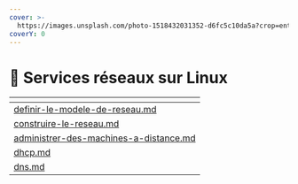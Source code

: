 ```yaml
---
cover: >-
  https://images.unsplash.com/photo-1518432031352-d6fc5c10da5a?crop=entropy&cs=tinysrgb&fm=jpg&ixid=MnwxOTcwMjR8MHwxfHNlYXJjaHwyfHxsaW51eHxlbnwwfHx8fDE2NzQ4MzU0NTk&ixlib=rb-4.0.3&q=80
coverY: 0
---
```


# 🐧 Services réseaux sur Linux

<table data-card-size="large" data-view="cards"><thead><tr><th data-card-target data-type="content-ref"></th></tr></thead><tbody><tr><td><a href="definir-le-modele-de-reseau.md">definir-le-modele-de-reseau.md</a></td></tr><tr><td><a href="construire-le-reseau.md">construire-le-reseau.md</a></td></tr><tr><td><a href="administrer-des-machines-a-distance.md">administrer-des-machines-a-distance.md</a></td></tr><tr><td><a href="dhcp.md">dhcp.md</a></td></tr><tr><td><a href="dns.md">dns.md</a></td></tr></tbody></table>
